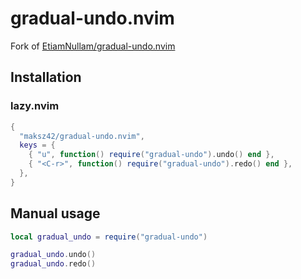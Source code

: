# gradual-undo.nvim

Fork of [EtiamNullam/gradual-undo.nvim](https://github.com/EtiamNullam/gradual-undo.nvim)

## Installation

### lazy.nvim

```lua
{
  "maksz42/gradual-undo.nvim",
  keys = {
    { "u", function() require("gradual-undo").undo() end },
    { "<C-r>", function() require("gradual-undo").redo() end },
  },
}
```

## Manual usage

```lua
local gradual_undo = require("gradual-undo")

gradual_undo.undo()
gradual_undo.redo()
```
